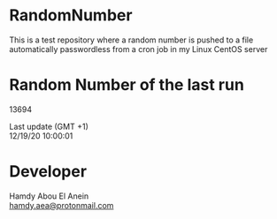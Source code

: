 # RandomNumber    
This is a test repository where a random number is pushed to a file automatically passwordless from a cron job in my Linux CentOS server    
# Random Number of the last run   
13694
      
Last update (GMT +1)    
12/19/20 10:00:01
# Developer    
Hamdy Abou El Anein   
hamdy.aea@protonmail.com
